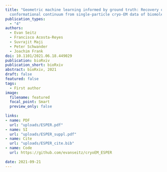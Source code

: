```yaml
---
title: "Geometric machine learning informed by ground truth: Recovery of
  conformational continuum from single-particle cryo-EM data of biomolecules"
publication_types:
  - "4"
authors:
  - Evan Seitz
  - Francisco Acosta-Reyes
  - Suvrajit Maji
  - Peter Schwander
  - Joachim Frank
doi: 10.1101/2021.06.18.449029
publication: bioRxiv
publication_short: bioRxiv
abstract: bioRxiv, 2021
draft: false
featured: false
tags:
  - First author
image:
  filename: featured
  focal_point: Smart
  preview_only: false
  
links:
- name: PDF
  url: "uploads/ESPER.pdf"
- name: SI
  url: "uploads/ESPER_suppl.pdf"
- name: Cite
  url: "uploads/ESPER_cite.bib"
- name: Code
  url: https://github.com/evanseitz/cryoEM_ESPER
  
date: 2021-09-21
---
```

